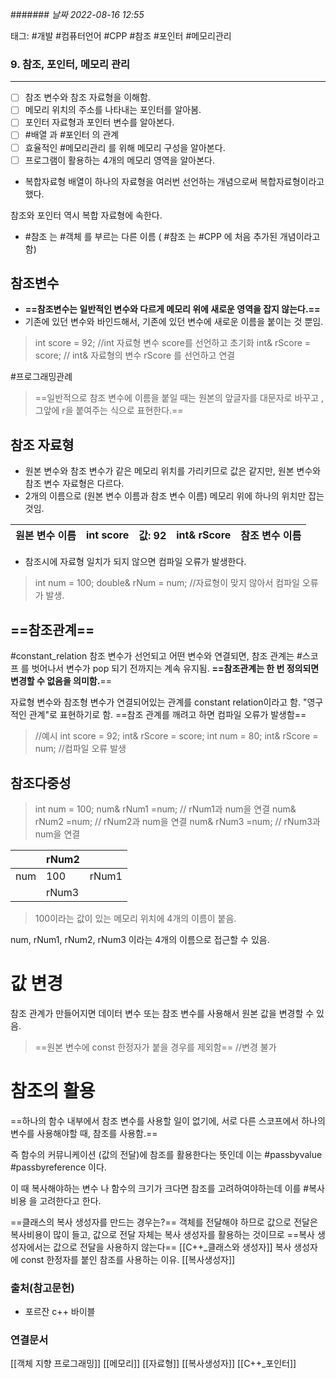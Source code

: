 ####### *날짜  2022-08-16 12:55*

태그: #개발 #컴퓨터언어 #CPP #참조 #포인터 #메모리관리

### 9. 참조, 포인터, 메모리 관리
---

- [ ] 참조 변수와 참조 자료형을 이해함.
- [ ] 메모리 위치의 주소를 나타내는 포인터를 알아봄.
- [ ] 포인터 자료형과 포인터 변수를 알아본다. 
- [ ] #배열 과 #포인터 의 관계
- [ ] 효율적인 #메모리관리 를 위해 메모리 구성을 알아본다.
- [ ] 프로그램이 활용하는 4개의 메모리 영역을 알아본다.

- 복합자료형 
배열이 하나의 자료형을 여러번  선언하는 개념으로써 복합자료형이라고 했다.

참조와 포인터 역시 복합 자료형에 속한다.

- #참조 는 #객체 를 부르는 다른 이름 ( #참조 는 #CPP 에 처음 추가된 개념이라고 함)

## 참조변수
- **==참조변수는 일반적인 변수와 다르게 메모리 위에 새로운 영역을 잡지 않는다.==**
- 기존에 있던 변수와 바인드해서, 기존에 있던 변수에 새로운 이름을 붙이는 것 뿐임.
> int score = 92; //int 자료형 변수 score를 선언하고 초기화
> int& rScore = score; // int& 자료형의 변수 rScore 를 선언하고 연결

#프로그래밍관례 
> ==일반적으로 참조 변수에 이름을 붙일 때는 원본의 앞글자를 대문자로 바꾸고 ,그앞에 r을 붙여주는 식으로 표현한다.==

## 참조 자료형
- 원본 변수와 참조 변수가 같은 메모리 위치를 가리키므로 값은 같지만, 원본 변수와 참조 변수 자료형은 다르다. 
- 2개의 이름으로 (원본 변수 이름과 참조 변수 이름) 메모리 위에 하나의 위치만 잡는 것임.

|원본 변수 이름|int score|값: 92|int& rScore|참조 변수 이름|
|-----|-----|-----|-----|-----|
- 참조시에 자료형 일치가 되지 않으면 컴파일 오류가 발생한다.
> int num = 100;
> double& rNum = num;  //자료형이 맞지 않아서 컴파일 오류가 발생.

## ==참조관계== 
#constant_relation
참조 변수가 선언되고 어떤 변수와 연결되면, 참조 관계는 #스코프 를 벗어나서 변수가 pop 되기 전까지는 계속 유지됨. **==참조관계는 한 번 정의되면 변경할 수 없음을 의미함.**== 

자료형 변수와 참조형 변수가 연결되어있는 관계를 constant relation이라고 함. "영구적인 관계"로 표현하기로 함.
==참조 관계를 깨려고 하면 컴파일 오류가 발생함==
> //예시
> int score = 92;
> int& rScore = score;
> int num = 80;
> int& rScore = num; //컴파일 오류 발생

## 참조다중성
>int num = 100;
>num& rNum1 =num; // rNum1과 num을 연결
>num& rNum2 =num; // rNum2과 num을 연결
>num& rNum3 =num; // rNum3과 num을 연결

|     |rNum2|      |
|-----|-----|-----|
|num|100|rNum1|
||rNum3||

>100이라는 값이 있는 메모리 위치에 4개의 이름이 붙음.

num, rNum1, rNum2, rNum3 이라는 4개의 이름으로 접근할 수 있음.

# 값 변경
참조 관계가 만들어지면 데이터 변수 또는 참조 변수를 사용해서 원본 값을 변경할 수 있음.
>==원본 변수에 const 한정자가 붙을 경우를 제외함== //변경 불가

# 참조의 활용
==하나의 함수 내부에서 참조 변수를 사용할 일이 없기에, 서로 다른 스코프에서 하나의 변수를 사용해야할 때, 참조를 사용함.==

즉 함수의 커뮤니케이션 (값의 전달)에 참조를 활용한다는 뜻인데 이는 #passbyvalue #passbyreference 이다.

이 때 복사해야하는 변수 나 함수의 크기가 크다면 참조를 고려하여야하는데 이를 #복사비용 을 고려한다고 한다.

==클래스의 복사 생성자를 만드는 경우는?==
객체를 전달해야 하므로 값으로 전달은 복사비용이 많이 들고, 값으로 전달 자체는 복사 생성자를 활용하는 것이므로 ==복사 생성자에서는 값으로 전달을 사용하지 않는다== [[C++_클래스와 생성자]] 복사 생성자에 const 한정자를 붙인 참조를 사용하는 이유.
[[복사생성자]]

### 출처(참고문헌)
- 포르잔 c++ 바이블

### 연결문서
[[객체 지향 프로그래밍]]
[[메모리]]
[[자료형]]
[[복사생성자]]
[[C++_포인터]]

